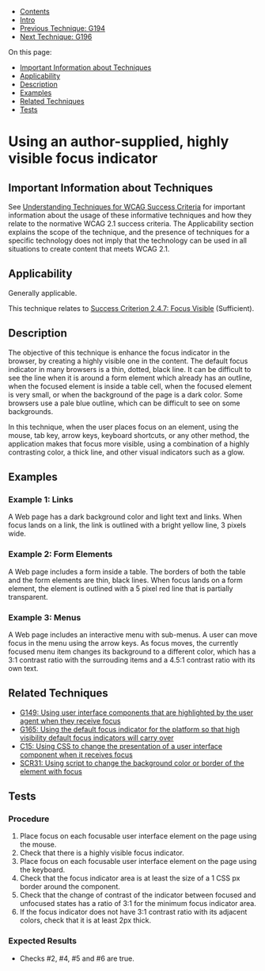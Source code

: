 -   [Contents](https://www.w3.org/WAI/WCAG21/Techniques/#techniques "Table of Contents")
-   [Intro](https://www.w3.org/WAI/WCAG21/Techniques/#introduction "Introduction to Techniques")
-   [Previous Technique: G194](G194)
-   [Next Technique: G196](G196)

On this page:

-   [Important Information about Techniques](#important-information)
-   [Applicability](#applicability)
-   [Description](#description)
-   [Examples](#examples)
-   [Related Techniques](#related)
-   [Tests](#tests)

Using an author-supplied, highly visible focus indicator
========================================================

Important Information about Techniques
--------------------------------------

See [Understanding Techniques for WCAG Success Criteria](https://www.w3.org/WAI/WCAG21/Understanding/understanding-techniques) for important information about the usage of these informative techniques and how they relate to the normative WCAG 2.1 success criteria. The Applicability section explains the scope of the technique, and the presence of techniques for a specific technology does not imply that the technology can be used in all situations to create content that meets WCAG 2.1.

Applicability
-------------

Generally applicable.

This technique relates to [Success Criterion 2.4.7: Focus Visible](https://www.w3.org/WAI/WCAG21/Understanding/focus-visible) (Sufficient).

Description
-----------

The objective of this technique is enhance the focus indicator in the browser, by creating a highly visible one in the content. The default focus indicator in many browsers is a thin, dotted, black line. It can be difficult to see the line when it is around a form element which already has an outline, when the focused element is inside a table cell, when the focused element is very small, or when the background of the page is a dark color. Some browsers use a pale blue outline, which can be difficult to see on some backgrounds.

In this technique, when the user places focus on an element, using the mouse, tab key, arrow keys, keyboard shortcuts, or any other method, the application makes that focus more visible, using a combination of a highly contrasting color, a thick line, and other visual indicators such as a glow.

Examples
--------

### Example 1: Links

A Web page has a dark background color and light text and links. When focus lands on a link, the link is outlined with a bright yellow line, 3 pixels wide.

### Example 2: Form Elements

A Web page includes a form inside a table. The borders of both the table and the form elements are thin, black lines. When focus lands on a form element, the element is outlined with a 5 pixel red line that is partially transparent.

### Example 3: Menus

A Web page includes an interactive menu with sub-menus. A user can move focus in the menu using the arrow keys. As focus moves, the currently focused menu item changes its background to a different color, which has a 3:1 contrast ratio with the surrouding items and a 4.5:1 contrast ratio with its own text.

Related Techniques
------------------

-   [G149: Using user interface components that are highlighted by the user agent when they receive focus](https://www.w3.org/WAI/WCAG21/Techniques/general/G149)
-   [G165: Using the default focus indicator for the platform so that high visibility default focus indicators will carry over](https://www.w3.org/WAI/WCAG21/Techniques/general/G165)
-   [C15: Using CSS to change the presentation of a user interface component when it receives focus](https://www.w3.org/WAI/WCAG21/Techniques/css/C15)
-   [SCR31: Using script to change the background color or border of the element with focus](https://www.w3.org/WAI/WCAG21/Techniques/client-side-script/SCR31)

Tests
-----

### Procedure

1.  Place focus on each focusable user interface element on the page using the mouse.
2.  Check that there is a highly visible focus indicator.
3.  Place focus on each focusable user interface element on the page using the keyboard.
4.  Check that the focus indicator area is at least the size of a 1 CSS px border around the component.
5.  Check that the change of contrast of the indicator between focused and unfocused states has a ratio of 3:1 for the minimum focus indicator area.
6.  If the focus indicator does not have 3:1 contrast ratio with its adjacent colors, check that it is at least 2px thick.

### Expected Results

-   Checks \#2, \#4, \#5 and \#6 are true.
